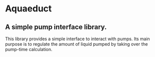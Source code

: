 # Aquaeduct
## A simple pump interface library.
This library provides a simple interface to interact with pumps. Its main purpose is to regulate the amount of liquid pumped by taking over the pump-time calculation.